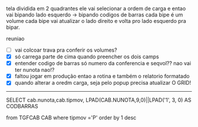 tela dividida em 2 quadrantes
ele vai selecionar a ordem de carga e entao vai bipando
lado esquerdo -> bipando codigos de barras cada bipe é um volume
cada bipe vai atualizar o lado direito e volta pro lado esquerdo pra bipar.

reuniao
- [ ] vai colcoar trava pra conferir os volumes?
- [x] só carrega parte de cima quando preencher os dois camps
- [x] entender codigo de barras só numero da conferencia e seqvol?? nao vai ter nunota nao!?
- [x] faltou jogar em produção entao a rotina e também o relatorio formatado
- [x] quando alterar a oredm carga, seja pelo popup precisa atualizar O GRID!

---
SELECT cab.nunota,cab.tipmov,
  LPAD(CAB.NUNOTA,9,0)||LPAD('1', 3, 0) AS CODBARRAS
  
  from TGFCAB CAB where tipmov ='P'
  order by 1 desc
  
